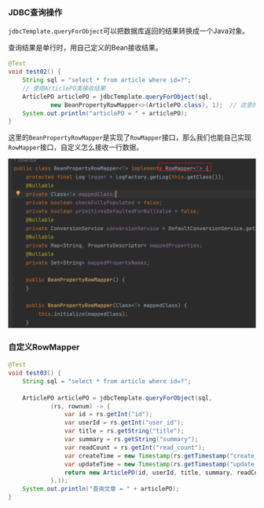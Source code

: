 ### JDBC查询操作

`jdbcTemplate.queryForObject`可以把数据库返回的结果转换成一个Java对象。

查询结果是单行时，用自己定义的Bean接收结果。

```java
@Test
void test02() {
    String sql = "select * from article where id=?";
    // 使用ArticlePO类接收结果
    ArticlePO articlePO = jdbcTemplate.queryForObject(sql,
            new BeanPropertyRowMapper<>(ArticlePO.class), 1);  // 这里的1表示sql语句中的?位置的参数，有几个?号就有几个值
    System.out.println("articlePO = " + articlePO);
}
```

这里的`BeanPropertyRowMapper`是实现了`RowMapper`接口，那么我们也能自己实现`RowMapper`接口，自定义怎么接收一行数据。

![image-20230426174425089](./pic/image-20230426174425089.png)

### 自定义RowMapper

```java
@Test
void test03() {
    String sql = "select * from article where id=?";
   
    ArticlePO articlePO = jdbcTemplate.queryForObject(sql,
            (rs, rownum) -> {
                var id = rs.getInt("id");
                var userId = rs.getInt("user_id");
                var title = rs.getString("title");
                var summary = rs.getString("summary");
                var readCount = rs.getInt("read_count");
                var createTime = new Timestamp(rs.getTimestamp("create_time").getTime()).toLocalDateTime();
                var updateTime = new Timestamp(rs.getTimestamp("update_time").getTime()).toLocalDateTime();
                return new ArticlePO(id, userId, title, summary, readCount, createTime, updateTime);
            },1);
    System.out.println("查询文章 = " + articlePO);
}
```

